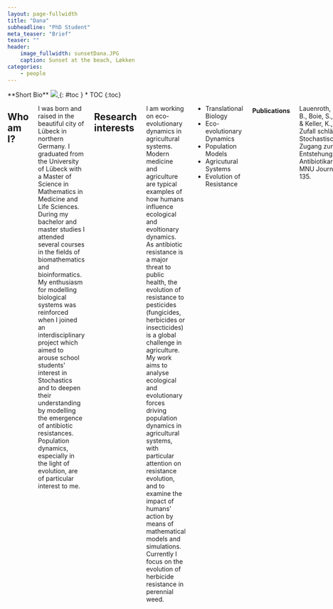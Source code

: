 ```yaml
---
layout: page-fullwidth
title: "Dana"
subheadline: "PhD Student"
meta_teaser: "Brief"
teaser: ""
header:
    image_fullwidth: sunsetDana.JPG
    caption: Sunset at the beach, Løkken
categories:
    - people
---
```

<!--more-->

<div class="row">
<div class="medium-4 medium-push-8 columns" markdown="1">
<div class="panel radius" markdown="1">
**Short Bio**
<a class="th [radius]" href="{{ site.url }}/images/DeptPic.jpeg">
<img src="{{ site.url }}/images/dana.jpeg">
</a>
{: #toc }
*  TOC
{:toc}
</div>
</div><!-- /.medium-4.columns -->



<div class="medium-8 medium-pull-4 columns" markdown="1">



## Who am I?

I was born and raised in the beautiful city of Lübeck in northern Germany. 
I graduated from the University of Lübeck with a Master of Science in Mathematics in Medicine and Life Sciences. During my bachelor and master studies I attended several courses in the fields of biomathematics and bioinformatics. My enthusiasm for modelling biological systems was reinforced when I joined an interdisciplinary project which aimed to arouse school students' interest in Stochastics and to deepen their understanding by modelling the emergence of antibiotic resistances. Population dynamics, especially in the light of evolution, are of particular interest to me.


## Research interests

I am working on eco-evolutionary dynamics in agricultural systems. 
Modern medicine and agriculture are typical examples of how humans influence ecological and evoltionary dynamics. 
As antibiotic resistance is a major threat to public health, the evolution of resistance to pesticides (fungicides, herbicides or insecticides) is a global challenge in agriculture. 
My work aims to analyse ecological and evolutionary forces driving population dynamics in agricultural systems, with particular attention on resistance evolution, and to examine the impact of humans' action  by means of mathematical models and simulations.
Currently I focus on the evolution of herbicide resistance in perennial weed. 

* Translational Biology
* Eco-evolutionary Dynamics 
* Population Models
* Agricutural Systems
* Evolution of Resistance


#### Publications

Lauenroth, D., Bender, B., Boie, S., Kunze, B. & Keller, K., 2020. Der Zufall schlägt zu - Stochastischer Zugang zur Entstehung von Antibiotikaresistenzen. MNU Journal, 73, 129–135.

## Links

[Email](mailto:lauenroth@evolbio.mpg.de)


